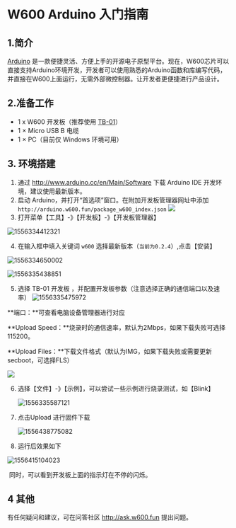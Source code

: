 # W600 Arduino 入门指南

## 1.简介

[Arduino](http://baike.baidu.com/item/Arduino) 是一款便捷灵活、方便上手的开源电子原型平台。现在，W600芯片可以直接支持Arduino环境开发，开发者可以使用熟悉的Arduino函数和库编写代码，并直接在W600上面运行，无需外部微控制器。让开发者更便捷进行产品设计。

## 2.准备工作

-  1 x W600 开发板（推荐使用 [TB-01](http://shop.thingsturn.com)）
-  1 × Micro USB B 电缆
-  1 × PC（目前仅 Windows 环境可用）

## 3. 环境搭建

1. 通过 http://www.arduino.cc/en/Main/Software 下载 Arduino IDE 开发环境，建议使用最新版本。
2. 启动 Arduino，并打开“首选项”窗口。在附加开发板管理器网址中添加`http://arduino.w600.fun/package_w600_index.json`
![](../.assets/arduino/start/1556334078542.png)
3. 打开菜单【工具】-》【开发板】-》【开发板管理器】

![1556334412321](../.assets/arduino/start/1556334412321.png)

4. 在输入框中填入关键词 `w600` 选择最新版本（`当前为0.2.4`）,点击【安装】

![1556334650002](../.assets/arduino/start/1556334650002.png)

![1556335438851](../.assets/arduino/start/1556335438851.png)

5. 选择 TB-01 开发板 ，并配置开发板参数（注意选择正确的通信端口以及速率）
 ![1556335475972](../.assets/arduino/start/1556335475972.png)

**端口：**可查看电脑设备管理器进行对应

**Upload Speed：**烧录时的通信速率，默认为2Mbps，如果下载失败可选择115200。

**Upload Files：**下载文件格式（默认为IMG，如果下载失败或需要更新secboot，可选择FLS）

 ![](../.assets/arduino/start/28194943723.jpeg)

6. 选择【文件】-》【示例】，可以尝试一些示例进行烧录测试，如【Blink】

   ![1556335587121](../.assets/arduino/start/1556335587121.png)

7. 点击Upload 进行固件下载

      ![1556438775082](../.assets/arduino/start/1556438775082.png)

8.  运行后效果如下

![1556415104023](../.assets/arduino/start/1556415104023.png)

​	同时，可以看到开发板上面的指示灯在不停的闪烁。

## 4 其他

有任何疑问和建议，可在问答社区 http://ask.w600.fun 提出问题。